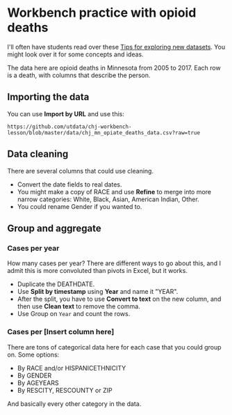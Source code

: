 # Workbench practice with opioid deaths

I'll often have students read over these [Tips for exploring new datasets](https://docs.google.com/document/d/1ql3NcPihfTsWb5qFxWIxthybpSvFh_cAcPuMi1McM_0/edit?usp=sharing). You might look over it for some concepts and ideas.

The data here are opioid deaths in Minnesota from 2005 to 2017. Each row is a death, with columns that describe the person.

## Importing the data

You can use **Import by URL** and use this:

`https://github.com/utdata/chj-workbench-lesson/blob/master/data/chj_mn_opiate_deaths_data.csv?raw=true`

## Data cleaning

There are several columns that could use cleaning.

- Convert the date fields to real dates.
- You might make a copy of RACE and use **Refine** to merge into more narrow categories: White, Black, Asian, American Indian, Other.
- You could rename Gender if you wanted to.

## Group and aggregate

### Cases per year

How many cases per year? There are different ways to go about this, and I admit this is more convoluted than pivots in Excel, but it works.

- Duplicate the DEATHDATE.
- Use **Split by timestamp** using **Year** and name it "YEAR".
- After the split, you have to use **Convert to text** on the new column, and then use **Clean text** to remove the comma.
- Use Group on `Year` and count the rows.

### Cases per [Insert column here]

There are tons of categorical data here for each case that you could group on. Some options:

- By RACE and/or HISPANICETHNICITY
- By GENDER
- By AGEYEARS
- By RESCITY, RESCOUNTY or ZIP

And basically every other category in the data.
